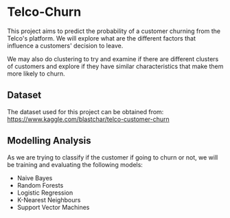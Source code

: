 # Telco-Churn

This project aims to predict the probability of a customer churning from the Telco's platform. We will explore what are the different factors that influence a customers' decision to leave.

We may also do clustering to try and examine if there are different clusters of customers and explore if they have similar characteristics that make them more likely to churn. 

## Dataset

The dataset used for this project can be obtained from:
https://www.kaggle.com/blastchar/telco-customer-churn


## Modelling Analysis

As we are trying to classify if the customer if going to churn or not, we will be training and evaluating the following models:

* Naive Bayes
* Random Forests
* Logistic Regression
* K-Nearest Neighbours
* Support Vector Machines

